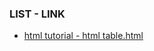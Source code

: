 ### LIST - LINK

* [html tutorial - html table.html](https://atu8020.github.io/try_make_a_web/html%20forms%20-%20html%20form%20attributes.html)
